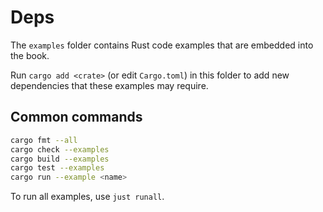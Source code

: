 # Deps

The `examples` folder contains Rust code examples that are embedded into the book.

Run `cargo add <crate>` (or edit `Cargo.toml`) in this folder to add new dependencies that these examples may require.

## Common commands

```bash
cargo fmt --all
cargo check --examples
cargo build --examples
cargo test --examples
cargo run --example <name>
```

To run all examples, use `just runall`.
